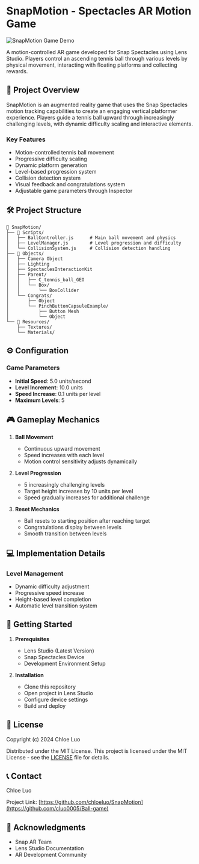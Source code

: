 # SnapMotion - Spectacles AR Motion Game

![SnapMotion Game Demo](vid.gif)


A motion-controlled AR game developed for Snap Spectacles using Lens Studio. Players control an ascending tennis ball through various levels by physical movement, interacting with floating platforms and collecting rewards.

## 📱 Project Overview

SnapMotion is an augmented reality game that uses the Snap Spectacles motion tracking capabilities to create an engaging vertical platformer experience. Players guide a tennis ball upward through increasingly challenging levels, with dynamic difficulty scaling and interactive elements.

### Key Features

- Motion-controlled tennis ball movement
- Progressive difficulty scaling
- Dynamic platform generation
- Level-based progression system
- Collision detection system
- Visual feedback and congratulations system
- Adjustable game parameters through Inspector

## 🛠 Project Structure

```
📂 SnapMotion/
├── 📂 Scripts/
│   ├── BallController.js      # Main ball movement and physics
│   ├── LevelManager.js        # Level progression and difficulty
│   └── CollisionSystem.js     # Collision detection handling
├── 📂 Objects/
│   ├── Camera Object
│   ├── Lighting
│   ├── SpectaclesInteractionKit
│   ├── Parent/
│   │   ├── C_tennis_ball_GEO
│   │   └── Box/
│   │       └── BoxCollider
│   └── Congrats/
│       ├── Object
│       └── PinchButtonCapsuleExample/
│           ├── Button Mesh
│           └── Object
└── 📂 Resources/
    ├── Textures/
    └── Materials/
```

## ⚙️ Configuration

### Game Parameters

- **Initial Speed**: 5.0 units/second
- **Level Increment**: 10.0 units
- **Speed Increase**: 0.1 units per level
- **Maximum Levels**: 5

## 🎮 Gameplay Mechanics

1. **Ball Movement**
   - Continuous upward movement
   - Speed increases with each level
   - Motion control sensitivity adjusts dynamically

2. **Level Progression**
   - 5 increasingly challenging levels
   - Target height increases by 10 units per level
   - Speed gradually increases for additional challenge

3. **Reset Mechanics**
   - Ball resets to starting position after reaching target
   - Congratulations display between levels
   - Smooth transition between levels

## 💻 Implementation Details

### Level Management
- Dynamic difficulty adjustment
- Progressive speed increase
- Height-based level completion
- Automatic level transition system

## 🚀 Getting Started

1. **Prerequisites**
   - Lens Studio (Latest Version)
   - Snap Spectacles Device
   - Development Environment Setup

2. **Installation**
   - Clone this repository
   - Open project in Lens Studio
   - Configure device settings
   - Build and deploy

## 📄 License

Copyright (c) 2024 Chloe Luo

Distributed under the MIT License. This project is licensed under the MIT License - see the [LICENSE](LICENSE) file for details.

## 📞 Contact

Chloe Luo

Project Link: [https://github.com/chloeluo/SnapMotion](https://github.com/cluo0005/Ball-game)

## 🙏 Acknowledgments

- Snap AR Team
- Lens Studio Documentation
- AR Development Community
